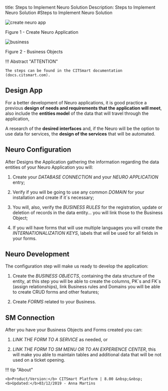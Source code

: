title: Steps to Implement Neuro Solution
Description: Steps to Implement Neuro Solution
\#Steps to Implement Neuro Solution

![create neuro app](neuro-1.png)

Figure 1 - Create Neuro Application

![business](neuro-2.png)

Figure 2 - Business Objects


!!! Abstract "ATTENTION"

    The steps can be found in the CITSmart documentation (docs.citsmart.com).

## Design App


For a better development of Neuro applications, it is good practice a previous
**design of needs and requirements that the application will meet**, also
include the **entities model** of the data that will travel through the
application,

A research of the **desired interfaces** and, if the Neuro will be the option to
use data for services, the **design of the services** that will be automated.

## Neuro Configuration


After Designs the Application gathering the information regarding the data
entities of your Neuro Application you will:

1.  Create your *DATABASE CONNECTION* and your *NEURO APPLICATION* entry;

2.  Verify if you will be going to use any common *DOMAIN* for your installation
    and create if it´s necessary;

3.  You will, also, verify the *BUSINESS RULES* for the registration, update or
    deletion of records in the data entity… you will link those to the Business
    Object;

4.  If you will have forms that will use multiple languages you will create the
    *INTERNATIONALIZATION KEYS*, labels that will be used for all fields in your
    forms.

## Neuro Development


The configuration step will make us ready to develop the application:

1.  Create the *BUSINESS OBJECTS*, containing the data structure of the entity,
    at this step you will be able to create the columns, PK´s and FK´s (assign
    relationships), link Business rules and Domains you will be able to create
    CRUD forms and other features;

2.  Create *FORMS* related to your Business.

## SM Connection


After you have your Business Objects and Forms created you can:

1.  *LINK THE FORM TO A SERVICE* as needed, or

2.  *LINK THE FORM TO SM MENU OR TO AN EXPERIENCE CENTER*, this will make you
    able to maintain tables and additional data that will be not used on a
    ticket opening.



!!! tip "About"

    <b>Product/Version:</b> CITSmart Platform | 8.00 &nbsp;&nbsp;
    <b>Updated:</b>03/12/2019 - Anna Martins  
